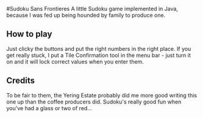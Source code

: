 
#Sudoku Sans Frontieres
A little Sudoku game implemented in Java, because I was fed up being hounded by family to produce one.

## How to play
Just clicky the buttons and put the right numbers in the right place.
If you get really stuck, I put a Tile Confirmation tool in the menu bar - just turn it on and it will lock correct values when you enter them.

## Credits
To be fair to them, the Yering Estate probably did me more good writing this one up than the coffee producers did.  Sudoku's really good fun when you've had a glass or two of red...
